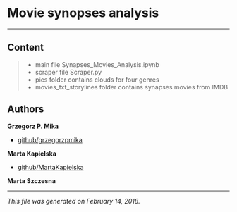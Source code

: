 # Movie synopses analysis

***

## Content

> * main file Synapses_Movies_Analysis.ipynb
> * scraper file Scraper.py
> * pics folder contains clouds for four genres
> * movies_txt_storylines folder contains synapses movies from IMDB


## Authors

**Grzegorz P. Mika**

* [github/grzegorzpmika](https://github.com/grzegorzpmika)

**Marta Kapielska**

* [github/MartaKapielska](https://github.com/MartaKapielska)

**Marta Szczesna**

***

_This file was generated on February 14, 2018._
